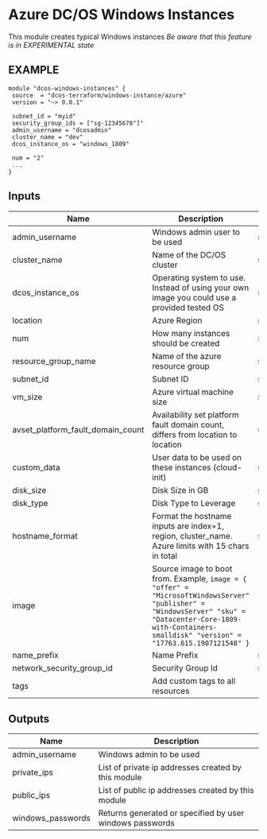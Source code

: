 Azure DC/OS Windows Instances
===================================
This module creates typical Windows instances
_Be aware that this feature is in EXPERIMENTAL state_

EXAMPLE
-------

```hcl
module "dcos-windows-instances" {
 source  = "dcos-terraform/windows-instance/azure"
 version = "~> 0.0.1"

 subnet_id = "myid"
 security_group_ids = ["sg-12345678"]"
 admin_username = "dcosadmin"
 cluster_name = "dev"
 dcos_instance_os = "windows_1809"
 
 num = "2"
 ...
}
```

## Inputs

| Name | Description | Type | Default | Required |
|------|-------------|:----:|:-----:|:-----:|
| admin\_username | Windows admin user to be used | string | n/a | yes |
| cluster\_name | Name of the DC/OS cluster | string | n/a | yes |
| dcos\_instance\_os | Operating system to use. Instead of using your own image you could use a provided tested OS | string | windows_1809 | no |
| location | Azure Region | string | n/a | yes |
| num | How many instances should be created | string | n/a | yes |
| resource\_group\_name | Name of the azure resource group | string | n/a | yes |
| subnet\_id | Subnet ID | string | n/a | yes |
| vm\_size | Azure virtual machine size | string | n/a | yes |
| avset\_platform\_fault\_domain\_count | Availability set platform fault domain count, differs from location to location | string | `"3"` | no |
| custom\_data | User data to be used on these instances (cloud-init) | string | `""` | no |
| disk\_size | Disk Size in GB | string | `"120"` | no |
| disk\_type | Disk Type to Leverage | string | `"Standard_LRS"` | no |
| hostname\_format | Format the hostname inputs are index+1, region, cluster_name. Azure limits with 15 chars in total | string | `"winagt-%[1]d-%[2]s"` | no |
| image | Source image to boot from. Example, `image = { "offer" = "MicrosoftWindowsServer" "publisher" = "WindowsServer" "sku" = "Datacenter-Core-1809-with-Containers-smalldisk" "version" = "17763.615.1907121548" }`| map | `<map>` | no |
| name\_prefix | Name Prefix | string | `""` | no |
| network\_security\_group\_id | Security Group Id | string | `""` | no |
| tags | Add custom tags to all resources | map | `<map>` | no |

## Outputs

| Name | Description |
|------|-------------|
| admin\_username | Windows admin to be used |
| private\_ips | List of private ip addresses created by this module |
| public\_ips | List of public ip addresses created by this module |
| windows\_passwords | Returns generated or specified by user windows passwords |
